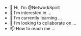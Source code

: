- 👋 Hi, I’m @NetworkSpirit
- 👀 I’m interested in ...
- 🌱 I’m currently learning ...
- 💞️ I’m looking to collaborate on ...
- 📫 How to reach me ...

<!---
NetworkSpirit/NetworkSpirit is a ✨ special ✨ repository because its `README.md` (this file) appears on your GitHub profile.
You can click the Preview link to take a look at your changes.
--->

